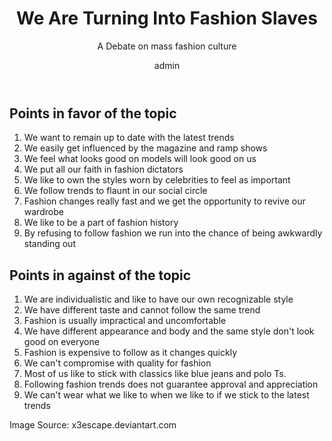 ﻿---
layout: post
title:  We Are Turning Into Fashion Slaves
subtitle: A Debate on mass fashion culture
author: admin
category: gdtopic
tags:
 - Fashion
 - GD Topic
 - NIFT Entrance
image: https://res.cloudinary.com/jitendrasingh/image/upload/v1597827470/fashionliteracy/fashion_slaves_mbxvfk.png
# optimized_image: https://res.cloudinary.com/jitendrasingh/image/upload/c_limit,h_165,w_300/v1597827470/fashionliteracy/fashion_slaves_mbxvfk.png
description: NIFT GD Topic with points in favour and in against of whether we are turning into fashion slaves
---


## Points in favor of the topic


1. We want to remain up to date with the latest trends
2. We easily get influenced by the magazine and ramp shows
3. We feel what looks good on models will look good on us
4. We put all our faith in fashion dictators
5. We like to own the styles worn by celebrities to feel as important
6. We follow trends to flaunt in our social circle
7. Fashion changes really fast and we get the opportunity to revive our wardrobe
8. We like to be a part of fashion history
9. By refusing to follow fashion we run into the chance of being awkwardly standing out


## Points in against of the topic


1. We are individualistic and like to have our own recognizable style
2. We have different taste and cannot follow the same trend
3. Fashion is usually impractical and uncomfortable
4. We have different appearance and body and the same style don't look good on everyone
5. Fashion is expensive to follow as it changes quickly
6. We can't compromise with quality for fashion
7. Most of us like to stick with classics like blue jeans and polo Ts.
8. Following fashion trends does not guarantee approval and appreciation
9. We can't wear what we like to when we like to if we stick to the latest trends




Image Source: x3escape.deviantart.com
